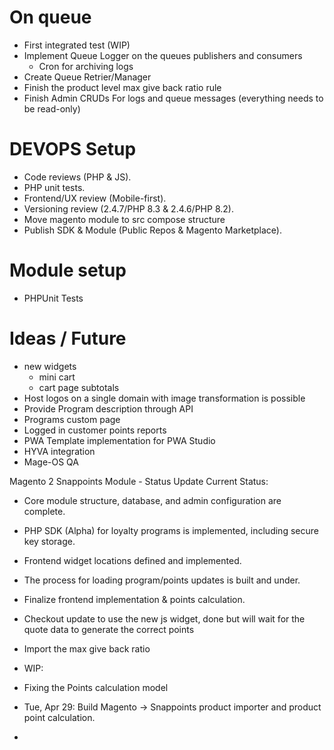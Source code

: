 # On queue
- First integrated test (WIP)
- Implement Queue Logger on the queues publishers and consumers
  - Cron for archiving logs
- Create Queue Retrier/Manager
- Finish the product level max give back ratio rule
- Finish Admin CRUDs For logs and queue messages (everything needs to be read-only)

# DEVOPS Setup
- Code reviews (PHP & JS).
- PHP unit tests.
- Frontend/UX review (Mobile-first).
- Versioning review (2.4.7/PHP 8.3 & 2.4.6/PHP 8.2).
- Move magento module to src compose structure
- Publish SDK & Module (Public Repos & Magento Marketplace).

# Module setup
- PHPUnit Tests

# Ideas / Future
- new widgets
  - mini cart
  - cart page subtotals
- Host logos on a single domain with image transformation is possible
- Provide Program description through API
- Programs custom page
- Logged in customer points reports
- PWA Template implementation for PWA Studio
- HYVA integration
- Mage-OS QA


Magento 2 Snappoints Module - Status Update
Current Status:
- Core module structure, database, and admin configuration are complete.
- PHP SDK (Alpha) for loyalty programs is implemented, including secure key storage.
- Frontend widget locations defined and implemented.
- The process for loading program/points updates is built and under.
- Finalize frontend implementation & points calculation.
- Checkout update to use the new js widget, done but will wait for the quote data to generate the correct points
- Import the max give back ratio

- WIP:
- Fixing the Points calculation model
- Tue, Apr 29: Build Magento -> Snappoints product importer and product point calculation.
- 


